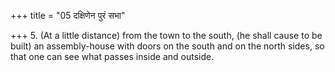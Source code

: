 +++
title = "05 दक्षिणेन पुरं सभा"

+++
5. (At a little distance) from the town to the south, (he shall cause to be built) an assembly-house with doors on the south and on the north sides, so that one can see what passes inside and outside.
